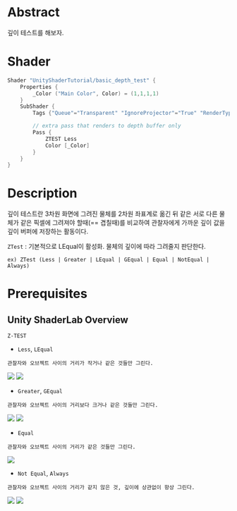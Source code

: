 # Abstract

깊이 테스트를 해보자.

# Shader

```c
Shader "UnityShaderTutorial/basic_depth_test" {
	Properties {
		_Color ("Main Color", Color) = (1,1,1,1)
	}
	SubShader {
		Tags {"Queue"="Transparent" "IgnoreProjector"="True" "RenderType"="Transparent"}

		// extra pass that renders to depth buffer only
		Pass {
			ZTEST Less
			Color [_Color]
		}
	}
}
```

# Description

깊이 테스트란 3차원 화면에 그려진 물체를 2차원 좌표계로 옮긴 뒤 같은 서로 다른 물체가 같은 픽셀에 그려져야 할때(== 겹칠때)를 비교하여 관찰자에게 가까운 깊이 값을 깊이 버퍼에 저장하는 활동이다.

`ZTest` : 기본적으로 LEqual이 활성화. 물체의 깊이에 따라 그려줄지 판단한다.

```
ex) ZTest (Less | Greater | LEqual | GEqual | Equal | NotEqual | Always)
```

# Prerequisites

## Unity ShaderLab Overview

`Z-TEST`

+ `Less`, `LEqual`
```
관찰자와 오브젝트 사이의 거리가 작거나 같은 것들만 그린다.
```

![](./Image/Less.png)
![](./Image/LEqual.png)

+ `Greater`, `GEqual`

```
관찰자와 오브젝트 사이의 거리보다 크거나 같은 것들만 그린다.
```

![](./Image/Greater.png)
![](./Image/GEqual.png)

+ `Equal`

```
관찰자와 오브젝트 사이의 거리가 같은 것들만 그린다.
```

![](./Image/Equal.png)

+ `Not Equal`, `Always`

```
관찰자와 오브젝트 사이의 거리가 같지 않은 것, 깊이에 상관없이 항상 그린다.
```

![](./Image/NotEqual.png)
![](./Image/Always.png)
